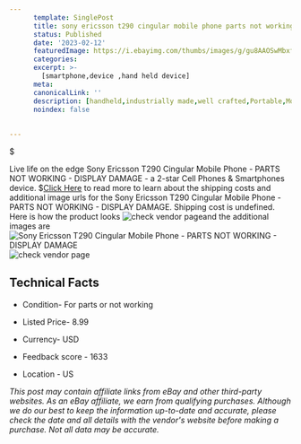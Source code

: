 ```yaml
---
      template: SinglePost
      title: sony ericsson t290 cingular mobile phone parts not working display damage
      status: Published
      date: '2023-02-12'
      featuredImage: https://i.ebayimg.com/thumbs/images/g/gu8AAOSwMbxfkz-p/s-l225.jpg
      categories: 
      excerpt: >-
        [smartphone,device ,hand held device]
      meta:
      canonicalLink: ''
      description: [handheld,industrially made,well crafted,Portable,Mobile,Compact,Convenient,Lightweight,Maneuverable,Man-portable,Miniature,Carriable,Hand-held,Light,Holdable,Transportable,Mobile device,Pocket-sized,On-the-go,Wireless,Cordless,Compact size,Convenient size, smartphone,device ,hand held device]
      noindex: false
      
        
---
```

$

Live life on the edge Sony Ericsson T290 Cingular Mobile Phone - PARTS NOT WORKING - DISPLAY DAMAGE - a 2-star Cell Phones & Smartphones device.
$[Click Here](https://www.ebay.com/itm/392989908324?hash=item5b80061d64%3Ag%3Agu8AAOSwMbxfkz-p&mkevt=1&mkcid=1&mkrid=711-53200-19255-0&campid=%253CePNCampaignId%253E&customid=%253CreferenceId%253E&toolid=10049) to read more to learn about the shipping costs and additional image urls for the Sony Ericsson T290 Cingular Mobile Phone - PARTS NOT WORKING - DISPLAY DAMAGE. Shipping cost is undefined. Here is how the product looks ![check vendor page](https://i.ebayimg.com/thumbs/images/g/gu8AAOSwMbxfkz-p/s-l225.jpg)and the additional images are![Sony Ericsson T290 Cingular Mobile Phone - PARTS NOT WORKING - DISPLAY DAMAGE](https://i.ebayimg.com/images/g/gu8AAOSwMbxfkz-p/s-l1600.jpg)![check vendor page](https://origin-galleryplus.ebayimg.com/ws/web/392989908324_2_0_1/225x225.jpg,https://origin-galleryplus.ebayimg.com/ws/web/392989908324_3_0_1/225x225.jpg,https://origin-galleryplus.ebayimg.com/ws/web/392989908324_4_0_1/225x225.jpg,https://origin-galleryplus.ebayimg.com/ws/web/392989908324_5_0_1/225x225.jpg)



 ## Technical Facts 



     
      

 - Condition- For parts or not working 


      

 - Listed Price- 8.99 


      

 - Currency- USD 


      

 - Feedback score - 1633 


      

 - Location - US 


      
      

 *_This post may contain affiliate links from eBay and other third-party websites. As an eBay affiliate, we earn from qualifying purchases. Although we do our best to keep the information up-to-date and accurate, please check the date and all details with the vendor's website before making a purchase. Not all data may be accurate._*






